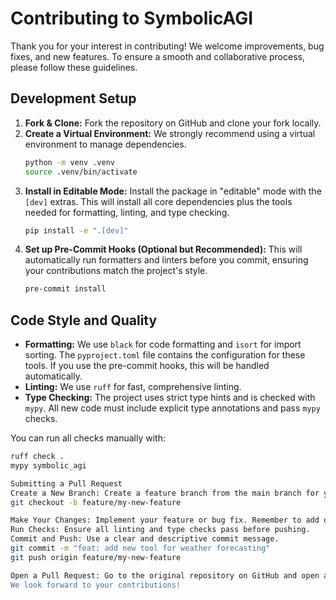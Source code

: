 # Contributing to SymbolicAGI

Thank you for your interest in contributing! We welcome improvements, bug fixes, and new features. To ensure a smooth and collaborative process, please follow these guidelines.

## Development Setup

1.  **Fork & Clone:** Fork the repository on GitHub and clone your fork locally.
2.  **Create a Virtual Environment:** We strongly recommend using a virtual environment to manage dependencies.
    ```bash
    python -m venv .venv
    source .venv/bin/activate
    ```
3.  **Install in Editable Mode:** Install the package in "editable" mode with the `[dev]` extras. This will install all core dependencies plus the tools needed for formatting, linting, and type checking.
    ```bash
    pip install -e ".[dev]"
    ```
4.  **Set up Pre-Commit Hooks (Optional but Recommended):** This will automatically run formatters and linters before you commit, ensuring your contributions match the project's style.
    ```bash
    pre-commit install
    ```

## Code Style and Quality

-   **Formatting:** We use `black` for code formatting and `isort` for import sorting. The `pyproject.toml` file contains the configuration for these tools. If you use the pre-commit hooks, this will be handled automatically.
-   **Linting:** We use `ruff` for fast, comprehensive linting.
-   **Type Checking:** The project uses strict type hints and is checked with `mypy`. All new code must include explicit type annotations and pass `mypy` checks.

You can run all checks manually with:
```bash
ruff check .
mypy symbolic_agi

Submitting a Pull Request
Create a New Branch: Create a feature branch from the main branch for your changes.
git checkout -b feature/my-new-feature

Make Your Changes: Implement your feature or bug fix. Remember to add or update documentation and tests as needed.
Run Checks: Ensure all linting and type checks pass before pushing.
Commit and Push: Use a clear and descriptive commit message.
git commit -m "feat: add new tool for weather forecasting"
git push origin feature/my-new-feature

Open a Pull Request: Go to the original repository on GitHub and open a pull request. Provide a clear description of the changes you've made and why.
We look forward to your contributions!